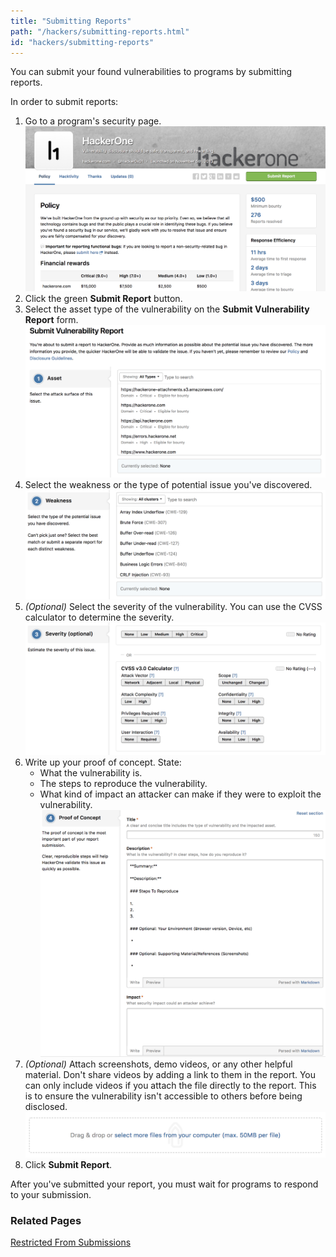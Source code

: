 ```yaml
---
title: "Submitting Reports"
path: "/hackers/submitting-reports.html"
id: "hackers/submitting-reports"
---
```


You can submit your found vulnerabilities to programs by submitting reports.

In order to submit reports:
1. Go to a program's security page.
   ![report-submissions-1](./images/report-submissions-1.png)
2. Click the green **Submit Report** button.
3. Select the asset type of the vulnerability on the **Submit Vulnerability Report** form.
   ![report-submissions-2](./images/report-submissions-2.png)
4. Select the weakness or the type of potential issue you've discovered.
   ![report-submissions-3](./images/report-submissions-3.png)
5. *(Optional)* Select the severity of the vulnerability. You can use the CVSS calculator to determine the severity.
  ![report-submissions-4](./images/report-submissions-4.png)
6. Write up your proof of concept. State:
     * What the vulnerability is.
     * The steps to reproduce the vulnerability.
     * What kind of impact an attacker can make if they were to exploit the vulnerability. 
   ![report-submissions-5](./images/report-submissions-5.png)
7. *(Optional)* Attach screenshots, demo videos, or any other helpful material. Don't share videos by adding a link to them in the report. You can only include videos if you attach the file directly to the report. This is to ensure the vulnerability isn't accessible to others before being disclosed. 
   ![report-submissions-6](./images/report-submissions-6.png)
8. Click **Submit Report**.

After you've submitted your report, you must wait for programs to respond to your submission.

### Related Pages

[Restricted From Submissions](/hackers/restricted-from-submissions.html)
